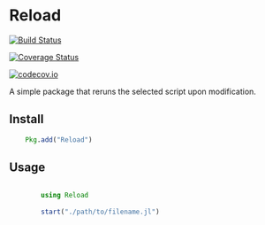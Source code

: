 # Reload

[![Build Status](https://travis-ci.org/wolfiex/Reload.jl.svg?branch=master)](https://travis-ci.org/wolfiex/Reload.jl)

[![Coverage Status](https://coveralls.io/repos/wolfiex/Reload.jl/badge.svg?branch=master&service=github)](https://coveralls.io/github/wolfiex/Reload.jl?branch=master)

[![codecov.io](http://codecov.io/github/wolfiex/Reload.jl/coverage.svg?branch=master)](http://codecov.io/github/wolfiex/Reload.jl?branch=master)

A simple package that reruns the selected script upon modification. 

## Install

``` julia 
    Pkg.add("Reload")
```

## Usage

``` julia

        using Reload
             
        start("./path/to/filename.jl")
        
```
        
